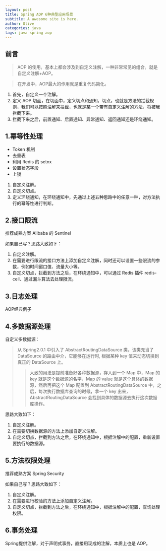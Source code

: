 ```yaml
---
layout: post
title: Spring AOP 6种典型应用场景
subtitle: A awesome site is here.
author: Olive
categories: java
tags: java spring aop
---
```


## 前言

> AOP 的使用，基本上都会涉及到自定义注解，一种非常常见的组合，就是自定义注解+AOP。

> 在开发中，AOP最大的作用就是重复代码简化。

1. 首先，自定义一个注解。
2. 定义 AOP 切面，在切面中，定义切点和通知，切点，也就是方法的拦截规则，我们可以按照注解来拦截，也就是某一个带有自定义注解的方法，将被我拦截下来。
3. 拦截下来之后，前置通知、后置通知、异常通知、返回通知还是环绕通知。

## 1.幂等性处理

+ Token 机制
+ 去重表
+ 利用 Redis 的 setnx
+ 设置状态字段
+ 上锁

1. 自定义注解。
2. 自定义切点。
3. 定义环绕通知，在环绕通知中，先通过上述五种思路中的任意一种，对方法执行的幂等性进行判断。

## 2.接口限流

推荐成熟方案 Alibaba 的 Sentinel

如果自己写？思路大致如下：

1. 自定义注解。
2. 在需要进行限流的接口方法上添加自定义注解，同时还可以设置一些限流的参数，例如时间窗口值、流量大小等。
3. 自定义切点，拦截到方法之后，在环绕通知中，可以通过 Redis 插件 redis-cell、通过漏斗算法去处理限流。

## 3.日志处理

AOP经典例子

## 4.多数据源处理

自定义多数据源：

> 从 Spring2.0.1 中引入了 AbstractRoutingDataSource 类，该类充当了 DataSource 的路由中介，它能够在运行时, 根据某种 key
> 值来动态切换到真正的 DataSource 上。
> > 大致的用法是提前准备好各种数据源，存入到一个 Map 中，Map 的 key 就是这个数据源的名字，Map 的 value 就是这个具体的数据源，然后再把这个
> > Map 配置到 AbstractRoutingDataSource 中，之后，每次执行数据库查询的时候，拿一个 key 出来，AbstractRoutingDataSource
> > 会找到具体的数据源去执行这次数据库操作。

思路大致如下：

1. 自定义注解。
2. 在需要切换数据源的方法上添加自定义注解。
3. 自定义切点，拦截到方法之后，在环绕通知中，根据注解中的配置，重新设置要执行的数据源。

## 5.方法权限处理

推荐成熟方案 Spring Security

如果自己写？思路大致如下：

1. 自定义注解。
2. 在需要进行校验的方法上添加自定义注解。
3. 自定义切点，拦截到方法之后，在环绕通知中，根据注解中的配置，查询处理权限。

## 6.事务处理

Spring提供注解，对于声明式事务，直接用现成的注解，本质上也是 AOP。

